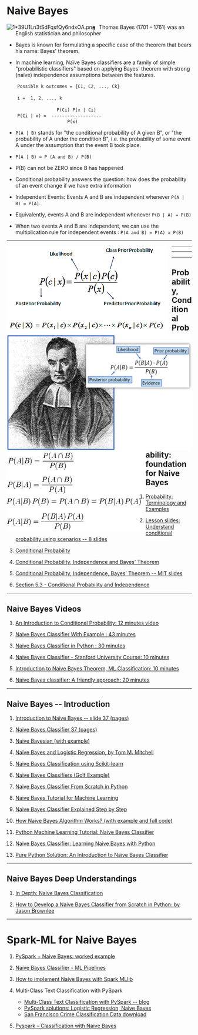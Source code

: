 # Naive Bayes

<img src="https://miro.medium.com/max/1400/1*39U1Ln3tSdFqsfQy6ndxOA.png"
     alt="1*39U1Ln3tSdFqsfQy6ndxOA.png"
     style="float: left; margin-right: 10px;"
/>

*   Thomas Bayes (1701 – 1761) was an English 
    statistician and philosopher 
    
*   Bayes is known for formulating a specific 
    case of the theorem that bears his name: Bayes' 
    theorem.

* In machine learning, Naïve Bayes classifiers 
    are  a  family  of  simple  "probabilistic 
    classifiers" based  on applying Bayes' theorem 
    with strong (naïve) independence assumptions 
    between the features. 

````
    Possible k outcomes = {C1, C2, ..., Ck}

    i =  1, 2, ..., k

                   P(Ci) P(x | Ci)
    P(Ci | x) =  -------------------
                       P(x)
````                     
                     
* `P(A | B)` stands for "the conditional 
  probability of A given B", or "the 
  probability of A under the condition B", 
  i.e. the probability of some event A under 
  the assumption that the event B took place. 
  
* `P(A | B) = P (A and B) / P(B)`

* P(B) can not be ZERO since B has happened
    
* Conditional probability answers the question: 
  how does the probability of an event change 
  if we have extra information
  
* Independent Events: Events A and B are 
  independent whenever `P(A | B) = P(A)`. 

* Equivalently, events A and B are independent 
  whenever `P(B | A) = P(B)`

* When two events A and B are independent, 
  we can use the multiplication rule for independent 
  events : `P(A and B) = P(A) x P(B)`
------

<img src="./naive_bayes_01.png"
     alt="naive_bayes_01.png"
     style="float: left; margin-right: 10px;"
/>

------

<img src="./naive_bayes_02.png"
     alt="naive_bayes_02.png"
     style="float: left; margin-right: 10px;"
/>

------

<img src="./bayes_derivation.jpg"
     alt="bayes_derivation.jpg"
     style="float: left; margin-right: 10px;"
/>

------

## Probability, Conditional Probability: foundation for Naive Bayes

1. [Probability: Terminology and Examples](https://ocw.mit.edu/courses/mathematics/18-05-introduction-to-probability-and-statistics-spring-2014/class-slides/MIT18_05S14_class2slides.pdf)

2. [Lesson slides: Understand conditional probability using scenarios -- 8 slides](https://learnzillion.com/resources/10582/)

3. [Conditional Probability](https://www.mathsisfun.com/data/probability-events-conditional.html)

4. [Conditional Probability, Independence and Bayes’ Theorem](http://www-math.mit.edu/~dav/05.dir/class3-prep.pdf)

5. [Conditional Probability, Independence, Bayes’ Theorem -- MIT slides](https://ocw.mit.edu/courses/mathematics/18-05-introduction-to-probability-and-statistics-spring-2014/class-slides/MIT18_05S14_class3slides.pdf)

6. [Section 5.3 - Conditional Probability and Independence](https://www.gcsnc.com/site/handlers/filedownload.ashx?moduleinstanceid=66556&dataid=51958&FileName=5.3%20PowerPoint.pdf)
------

## Naive Bayes Videos

1. [An Introduction to Conditional Probability: 12 minutes video](https://www.youtube.com/watch?v=bgCMjHzXTXs)

2. [Naive Bayes Classifier With Example : 43 minutes](https://www.youtube.com/watch?v=l3dZ6ZNFjo0)

3. [Naive Bayes Classifier in Python : 30 minutes](https://www.youtube.com/watch?v=vz_xuxYS2PM) 

4. [Naive Bayes Classifier - Stanford University Course: 10 minutes](https://www.youtube.com/watch?v=6xBU74VWEuE)

5. [Introduction to Naive Bayes Theorem, ML Classification: 10 minutes](https://www.youtube.com/watch?v=sjUDlJfdnKM)

6. [Naive Bayes classifier: A friendly approach: 20 minutes](https://www.youtube.com/watch?v=Q8l0Vip5YUw)

------

## Naive Bayes -- Introduction

1. [Introduction to Naive Bayes -- slide 37 (pages)](http://web.iitd.ac.in/~bspanda/BY.pdf)

2. [Naive Bayes Classifier 37 (pages)](https://www.slideshare.net/EdurekaIN/naive-bayes-classifier-in-python-naive-bayes-algorithm-machine-learning-algorithm-edureka?qid=d457ea5b-9654-4212-819e-f4e1096407eb&v=&b=&from_search=2)

3. [Naive Bayesian (with example)](https://www.saedsayad.com/naive_bayesian.htm)
<!-- GOOD -- MP : make it lecture notes -->

4. [Naïve Bayes and Logistic Regression, by Tom M. Mitchell](http://www.cs.cmu.edu/~awm/15781/slides/NBayes-9-27-05.pdf)

5. [Naive Bayes Classification using Scikit-learn](https://www.datacamp.com/community/tutorials/naive-bayes-scikit-learn)
<!-- GOOD -- MP : make it lecture notes -->

6. [Naive Bayes Classifiers (Golf Example)](https://www.geeksforgeeks.org/naive-bayes-classifiers/)

7. [Naive Bayes Classifier From Scratch in Python](https://machinelearningmastery.com/naive-bayes-classifier-scratch-python/)

8. [Naive Bayes Tutorial for Machine Learning](https://machinelearningmastery.com/naive-bayes-tutorial-for-machine-learning/)

9. [Naive Bayes Classifier Explained Step by Step](https://www.globalsoftwaresupport.com/naive-bayes-classifier-explained-step-step/)

10. [How Naive Bayes Algorithm Works? (with example and full code)](https://www.machinelearningplus.com/predictive-modeling/how-naive-bayes-algorithm-works-with-example-and-full-code/)

11. [Python Machine Learning Tutorial: Naive Bayes Classifier](https://www.python-course.eu/naive_bayes_classifier_introduction.php)

<!-- work on this: https://towardsdatascience.com/all-about-naive-bayes-8e13cef044cf -->

12. [Naive Bayes Classifier: Learning Naive Bayes with Python](https://www.edureka.co/blog/naive-bayes-tutorial/)
<!-- GOOD -- MP : make it lecture notes -->

13. [Pure Python Solution: An Introduction to Naïve Bayes Classifier](https://towardsdatascience.com/introduction-to-naïve-bayes-classifier-fa59e3e24aaf)
<!-- GOOD -- MP : make it lecture notes -->

------

## Naive Bayes Deep Understandings

1. [In Depth: Naive Bayes Classification](https://jakevdp.github.io/PythonDataScienceHandbook/05.05-naive-bayes.html)

2. [How to Develop a Naive Bayes Classifier from Scratch in Python: by Jason Brownlee](https://machinelearningmastery.com/classification-as-conditional-probability-and-the-naive-bayes-algorithm/)

<!-- https://www.kaggle.com/janiobachmann/bank-marketing-dataset#bank.csv bank.csv -->

------

# Spark-ML for Naive Bayes

1. [PySpark + Naive Bayes: worked example](https://runawayhorse001.github.io/LearningApacheSpark/classification.html#naive-bayes-classification)

2. [Naive Bayes Classifier - ML Pipelines](https://databricks-prod-cloudfront.cloud.databricks.com/public/4027ec902e239c93eaaa8714f173bcfc/3741049972324885/3783546674231736/4413065072037724/latest.html)

3. [How to implement Naive Bayes with Spark MLlib](https://hub.packtpub.com/machine-learning-algorithms-naive-bayes-with-spark-mllib/)
<!--
Multi-Class Text Classification with PySpark
https://towardsdatascience.com/multi-class-text-classification-with-pyspark-7d78d022ed35
https://github.com/susanli2016/Machine-Learning-with-Python/blob/master/SF_Crime_Text_Classification_PySpark.ipynb

Data: San Francisco Crime Classification
https://www.kaggle.com/c/sf-crime/data
-->

4. Multi-Class Text Classification with PySpark
	* [Multi-Class Text Classification with PySpark -- blog](https://towardsdatascience.com/multi-class-text-classification-with-pyspark-7d78d022ed35)
	* [PySpark solutions: Logistic Regression, Naive Bayes](https://github.com/susanli2016/Machine-Learning-with-Python/blob/master/SF_Crime_Text_Classification_PySpark.ipynb)
	* [San Francisco Crime Classification Data download](https://www.kaggle.com/c/sf-crime/data)
	
5. [Pyspark – Classification with Naive Bayes](https://praveenbezawada.com/2018/04/28/pyspark-classification-with-naive-bayes/)
